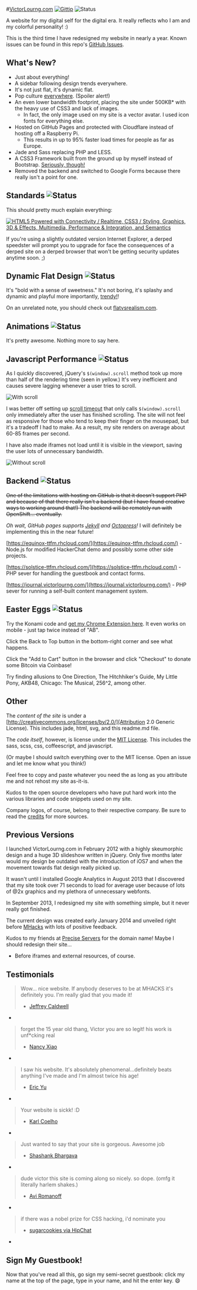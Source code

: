 #[VictorLourng.com](victorlourng.com) [![Gittip](http://img.shields.io/gittip/lablayers.png)](https://www.gittip.com/lablayers/) ![Status](http://img.shields.io/production/work%20in%20progress.png?color=yellow)

A website for my digital self for the digital era. It really reflects who I am and my colorful personality! :)

This is the third time I have redesigned my website in nearly a year. Known issues can be found in this repo's [GitHub Issues](https://github.com/LabLayers/lablayers.github.io/issues).

## What's New?
* Just about everything!
* A sidebar following design trends everywhere.
* It's not just flat, it's dynamic flat.
* Pop culture [everywhere](#easter-eggs-). (Spoiler alert!)
* An even lower bandwidth footprint, placing the site under 500KB* with the heavy use of CSS3 and lack of images.
   * In fact, the only image used on my site is a vector avatar. I used icon fonts for everything else.
* Hosted on GitHub Pages and protected with Cloudflare instead of hosting off a Raspberry Pi.
   * This results in up to 95% faster load times for people as far as Europe.
* Jade and Sass replacing PHP and LESS.
* A CSS3 Framework built from the ground up by myself instead of Bootstrap. [Seriously, though!](https://github.com/LabLayers/lablayers.github.io/tree/master/design)
* Removed the backend and switched to Google Forms because there really isn't a point for one.

## Standards ![Status](http://img.shields.io/production/ready.png?color=green)
This should pretty much explain everything:

[![HTML5 Powered with Connectivity / Realtime, CSS3 / Styling, Graphics, 3D &amp; Effects, Multimedia, Performance & Integration, and Semantics](http://www.w3.org/html/logo/badge/html5-badge-h-connectivity-css3-graphics-multimedia-performance-semantics.png)](http://www.w3.org/html/logo/)

If you're using a slightly outdated version Internet Explorer, a derped speedster will prompt you to upgrade for face the consequences of a derped site on a derped browser that won't be getting security updates anytime soon. ;)  

## Dynamic Flat Design ![Status](http://img.shields.io/production/ready.png?color=green)
It's "bold with a sense of sweetness." It's not boring, it's splashy and dynamic and playful more importantly, [trendy!](https://www.apple.com/ios/)!

On an unrelated note, you should check out [flatvsrealism.com](http://flatvsrealism.com/).

## Animations ![Status](http://img.shields.io/production/ready.png?color=green)
It's pretty awesome. Nothing more to say here.

## Javascript Performance ![Status](http://img.shields.io/production/ready.png?color=green)
As I quickly discovered, jQuery's `$(window).scroll` method took up more than half of the rendering time (seen in yellow.) It's very inefficient and causes severe lagging whenever a user tries to scroll.

![With scroll](http://i.imgur.com/c9SpPW2.png)

I was better off setting up [scroll timeout](http://stackoverflow.com/questions/15591002/jquery-setinterval-or-scroll) that only calls `$(window).scroll` only immediately after the user has finished scrolling. The site will not feel as responsive for those who tend to keep their finger on the mousepad, but it's a tradeoff I had to make. As a result, my site renders on average about 60-85 frames per second.

I have also made iframes not load until it is visible in the viewport, saving the user lots of unnecessary bandwidth.

![Without scroll](http://i.imgur.com/WB6HtPr.png)

## Backend ![Status](http://img.shields.io/production/coming%20soon.png?color=red)
~~One of the limitations with hosting on GitHub is that it doesn't support PHP and because of that there really isn't a backend (but I have found creative ways to working around that!) The backend will be remotely run with OpenShift... eventually.~~

*Oh wait, GitHub pages supports [Jekyll](http://jekyllrb.com/) and [Octopress](http://octopress.org/)!* I will definitely be implementing this in the near future!

[https://equinox-ttfm.rhcloud.com/](https://equinox-ttfm.rhcloud.com/) - Node.js for modified HackerChat demo and possibly some other side projects.

[https://solstice-ttfm.rhcloud.com/](https://solstice-ttfm.rhcloud.com/) - PHP sever for handling the guestbook and contact forms.

[https://journal.victorlourng.com/](https://journal.victorlourng.com/) - PHP sever for running a self-built content management system.

## Easter Eggs ![Status](http://img.shields.io/production/work%20in%20progress.png?color=yellow)
Try the Konami code and [get my Chrome Extension here](https://chrome.google.com/webstore/detail/harlem-shake-the-web/ldejkceiibdbkgjfiagpjhjdadgkelib?hl=en). It even works on mobile - just tap twice instead of "AB".

Click the Back to Top button in the bottom-right corner and see what happens.

Click the "Add to Cart" button in the browser and click "Checkout" to donate some Bitcoin via Coinbase!
 
Try finding allusions to One Direction, The Hitchhiker's Guide, My Little Pony, AKB48, Chicago: The Musical, 256^2, among other.

## Other
The _content of the site_ is under a [http://creativecommons.org/licenses/by/2.0/](Attribution 2.0 Generic License). This includes jade, html, svg, and this readme.md file.

The _code itself_, however, is license under the [MIT License](http://opensource.org/licenses/MIT). This includes the sass, scss, css, coffeescript, and javascript.

(Or maybe I should switch everything over to the MIT license. Open an issue and let me know what you think!)

Feel free to copy and paste whatever you need the as long as you attribute me and not rehost my site as-it-is.

Kudos to the open source developers who have put hard work into the various libraries and code snippets used on my site.

Company logos, of course, belong to their respective company. Be sure to read the [credits](http://victorlourng.com/#credits) for more sources.

## Previous Versions
I launched VictorLourng.com in February 2012 with a highly skeumorphic design and a huge 3D slideshow written in jQuery. Only five months later would my design be outdated with the introduction of iOS7 and when the movement towards flat design really picked up.

It wasn't until I installed Google Analytics in August 2013 that I discovered that my site took over 71 seconds to load for average user because of lots of @2x graphics and my plethora of unnecessary webfonts.

In September 2013, I redesigned my site with something simple, but it never really got finished. 

The current design was created early January 2014 and unveiled right before  [MHacks](http://www.mhacks.org/) with lots of positive feedback.

Kudos to my friends at [Precise Servers](http://preciseservers.com) for the domain name! Maybe I should redesign their site...

* Before iframes and external resources, of course.

## Testimonials

> Wow... nice website. If anybody deserves to be at MHACKS it's definitely you. I'm really glad that you made it!
> - [Jeffrey Caldwell](https://www.facebook.com/photo.php?fbid=257994744360963&set=a.124621211031651.25621.124349814392124&type=1&comment_id=481149&offset=0&total_comments=6)
 

-
> forget the 15 year old thang, Victor you are so legit! his work is unf*cking real
> - [Nancy Xiao](https://www.facebook.com/photo.php?fbid=257994744360963&set=a.124621211031651.25621.124349814392124&type=1&comment_id=481133&offset=0&total_comments=6)


-
> I saw his website. It's absolutely phenomenal...definitely beats anything I've made and I'm almost twice his age!
> - [Eric Yu](https://www.facebook.com/photo.php?fbid=257994744360963&set=a.124621211031651.25621.124349814392124&type=1&comment_id=481187&offset=0&total_comments=6)
 

-
> Your website is sickk! :D
> - [Karl Coelho](https://twitter.com/therealcoelho/status/427165201712959489)


-
> Just wanted to say that your site is gorgeous. Awesome job
> - [Shashank Bhargava](https://www.facebook.com/groups/PennAppsHS/permalink/207525019449816/?comment_id=207525312783120&offset=0&total_comments=8)


-
> dude victor this site is coming along so nicely. so dope. (omfg it literally harlem shakes.)
> - [Avi Romanoff](https://www.facebook.com/events/1417893651779691/permalink/1429310360638020/?comment_id=1429311747304548&offset=0&total_comments=16)

-
> if there was a nobel prize for CSS hacking, i'd nominate you
> - [sugarcookies via HipChat](https://www.hipchat.com/grIU9aHZF)

-
## Sign My Guestbook!
Now that you've read all this, go sign my semi-secret guestbook: click my name at the top of the page, type in your name, and hit the enter key. :smile:
